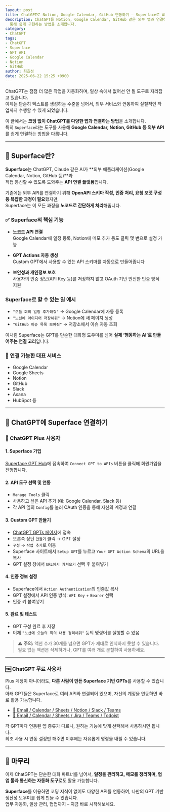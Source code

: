 ```yaml
---
layout: post
title: ChatGPT로 Notion, Google Calendar, GitHub 연동하기 – Superface로 API 연결하는 방법
description: ChatGPT를 Notion, Google Calendar, GitHub 같은 외부 앱과 연결하는 방법을 Superface를
  통해 쉽게 구현하는 방법을 소개합니다.
category:
- ChatGPT
tags:
- ChatGPT
- Superface
- GPT API
- Google Calendar
- Notion
- GitHub
author: 최호성
date: 2025-06-22 15:25 +0900
---
```

ChatGPT는 점점 더 많은 작업을 자동화하며, 일상 속에서 없어선 안 될 도구로 자리잡고 있습니다.  
이제는 단순히 텍스트를 생성하는 수준을 넘어서, 외부 서비스와 연동하여 실질적인 작업까지 수행할 수 있게 되었습니다.

이 글에서는 **코딩 없이 ChatGPT를 다양한 앱과 연결하는 방법**을 소개합니다.  
특히 `Superface`라는 도구를 사용해 **Google Calendar, Notion, GitHub 등 외부 API**를 쉽게 연결하는 방법을 다룹니다.

---

## 🧠 Superface란?

**Superface**는 ChatGPT, Claude 같은 AI가 **외부 애플리케이션(Google Calendar, Notion, GitHub 등)**과  
직접 통신할 수 있도록 도와주는 **API 연결 플랫폼**입니다.

기존에는 외부 API를 연결하기 위해 **OpenAPI 스키마 작성, 인증 처리, 요청 포맷 구성 등 복잡한 과정이 필요**했지만,  
Superface는 이 모든 과정을 **노코드로 간단하게 처리**해줍니다.

### ✅ Superface의 핵심 기능
- **노코드 API 연결**  
  Google Calendar에 일정 등록, Notion에 메모 추가 등도 클릭 몇 번으로 설정 가능

- **GPT Actions 자동 생성**  
  Custom GPT에서 사용할 수 있는 API 스키마를 자동으로 만들어줍니다

- **보안성과 개인정보 보호**  
  사용자의 인증 정보(API Key 등)를 저장하지 않고 OAuth 기반 안전한 인증 방식 지원

### Superface로 할 수 있는 일 예시
- `"오늘 회의 일정 추가해줘"` → Google Calendar에 자동 등록  
- `"노션에 아이디어 저장해줘"` → Notion에 새 페이지 생성  
- `"GitHub 이슈 목록 보여줘"` → 저장소에서 이슈 자동 조회

이처럼 Superface는 GPT를 단순한 대화형 도우미를 넘어 **실제 ‘행동하는 AI’로 만들어주는 연결 고리**입니다.

### 🔗 연결 가능한 대표 서비스
- Google Calendar  
- Google Sheets  
- Notion  
- GitHub  
- Slack  
- Asana  
- HubSpot 등

---

## 🤖 ChatGPT에 Superface 연결하기

### 💎 ChatGPT Plus 사용자

#### 1. Superface 가입
[Superface GPT Hub](https://superface.ai/gpt)에 접속하여 `Connect GPT to APIs` 버튼을 클릭해 회원가입을 진행합니다.

#### 2. API 도구 선택 및 연동
- `Manage Tools` 클릭
- 사용하고 싶은 API 추가 (예: Google Calendar, Slack 등)
- 각 API 옆의 `Config`를 눌러 OAuth 인증을 통해 자신의 계정과 연결

#### 3. Custom GPT 만들기
- [ChatGPT GPTs 페이지](https://chat.openai.com/gpts)에 접속
- 오른쪽 상단 `만들기` 클릭 → GPT 설정
- `구성` → `작업 추가`로 이동
- Superface 사이트에서 `Setup GPT`를 누르고 `Your GPT Action Schema`의 URL을 복사
- GPT 설정 창에서 `URL에서 가져오기` 선택 후 붙여넣기

#### 4. 인증 정보 설정
- Superface에서 `Action Authentication`의 인증값 복사
- GPT 설정에서 API 인증 방식: `API Key` + `Bearer` 선택
- 인증 키 붙여넣기

#### 5. 완료 및 테스트
- GPT 구성 완료 후 저장
- 이제 `"노션에 오늘의 회의 내용 정리해줘"` 등의 명령어를 실행할 수 있음

> ⚠️ **주의:** 액션 수가 30개를 넘으면 GPT가 제대로 인식하지 못할 수 있습니다.  
> 필요 없는 액션은 삭제하거나, GPT를 여러 개로 분할하여 사용하세요.

---

### 🆓 ChatGPT 무료 사용자

Plus 계정이 아니더라도, **다른 사람이 만든 Superface 기반 GPTs**를 사용할 수 있습니다.  
아래 GPT들은 Superface로 여러 API와 연결되어 있으며, 자신의 계정을 연동하면 바로 활용 가능합니다.

- [📎 Email / Calendar / Sheets / Notion / Slack / Teams](https://chatgpt.com/g/g-zdckP71ok-use-email-calendar-sheets-notion-slack-teams)
- [📎 Email / Calendar / Sheets / Jira / Teams / Todoist](https://chatgpt.com/g/g-XElhtlxOR-superface)

각 GPT마다 연동된 앱 종류가 다르니, 원하는 기능에 맞게 선택해서 사용하시면 됩니다.  
최초 사용 시 연동 설정만 해주면 이후에는 자유롭게 명령을 내릴 수 있습니다.

---

## 📝 마무리

이제 ChatGPT는 단순한 대화 파트너를 넘어서, **일정을 관리하고, 메모를 정리하며, 협업 툴과 통신하는 자동화 도구**로도 활용 가능합니다.

**Superface**를 이용하면 코딩 지식이 없어도 다양한 API를 연동하여, 나만의 GPT 기반 생산성 도우미를 쉽게 만들 수 있습니다.  
업무 자동화, 일상 관리, 협업까지 – 지금 바로 시작해보세요.

